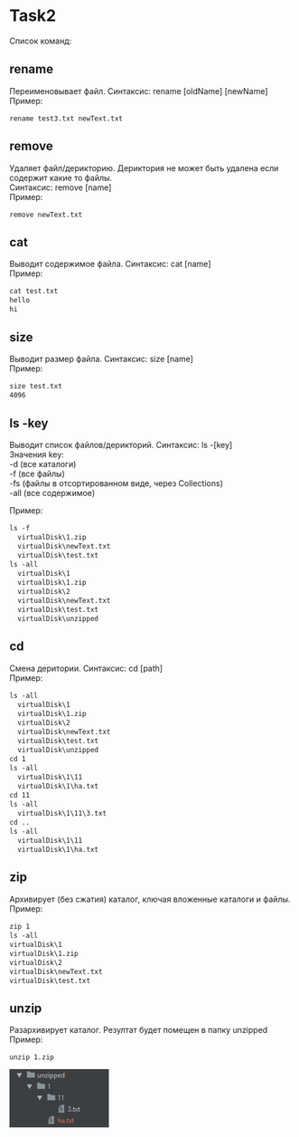 # Task2

Список команд:

## rename
Переименовывает файл. Синтаксис: rename [oldName] [newName]    
Пример:  
```
rename test3.txt newText.txt
```
  
## remove
Удаляет файл/дерикторию. Дериктория не может быть удалена если содержит какие то файлы.  
Синтаксис: remove [name]   
Пример:
```
remove newText.txt
```

## cat
Выводит содержимое файла. Синтаксис: cat [name]  
Пример:  
```
cat test.txt
hello
hi
```
  
## size
Выводит размер файла. Синтаксис: size [name]  
Пример:
```
size test.txt
4096
```
  
## ls -key
Выводит список файлов/дерикторий. Синтаксис: ls -[key]  
Значения key:  
-d (все каталоги)  
-f (все файлы)  
-fs (файлы в отсортированном виде, через Collections)  
-all (все содержимое)  

Пример:  
```
ls -f
  virtualDisk\1.zip
  virtualDisk\newText.txt
  virtualDisk\test.txt
ls -all
  virtualDisk\1
  virtualDisk\1.zip
  virtualDisk\2
  virtualDisk\newText.txt
  virtualDisk\test.txt
  virtualDisk\unzipped
```
## cd
Смена деритории. Синтаксис: cd [path]  
Пример:  
```
ls -all
  virtualDisk\1
  virtualDisk\1.zip
  virtualDisk\2
  virtualDisk\newText.txt
  virtualDisk\test.txt
  virtualDisk\unzipped
cd 1
ls -all
  virtualDisk\1\11
  virtualDisk\1\ha.txt
cd 11
ls -all
  virtualDisk\1\11\3.txt
cd ..
ls -all
  virtualDisk\1\11
  virtualDisk\1\ha.txt
```
  
## zip
Архивирует (без сжатия) каталог, ключая вложенные каталоги и файлы.
Пример:  
```
zip 1
ls -all
virtualDisk\1
virtualDisk\1.zip
virtualDisk\2
virtualDisk\newText.txt
virtualDisk\test.txt
```
## unzip
Разархивирует каталог. Резултат будет помещен в папку unzipped
Пример:  
```
unzip 1.zip
```
![alt text](/Screenshot_2.png)
